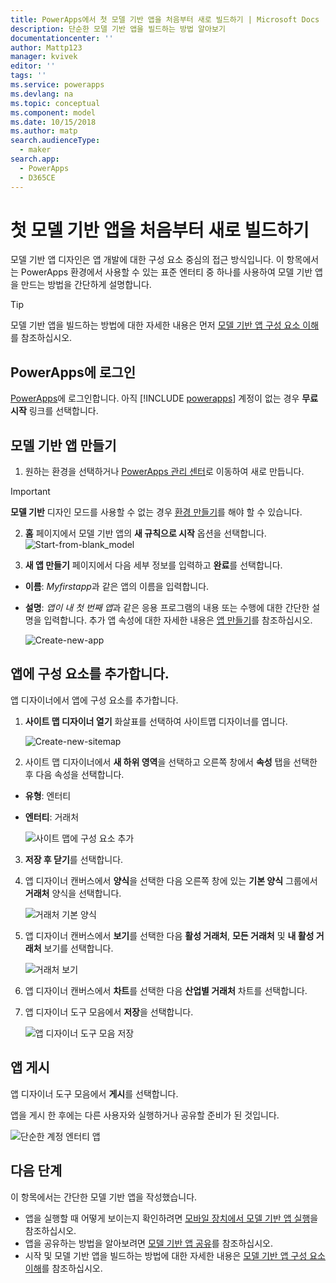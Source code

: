 ```yaml
---
title: PowerApps에서 첫 모델 기반 앱을 처음부터 새로 빌드하기 | Microsoft Docs
description: 단순한 모델 기반 앱을 빌드하는 방법 알아보기
documentationcenter: ''
author: Mattp123
manager: kvivek
editor: ''
tags: ''
ms.service: powerapps
ms.devlang: na
ms.topic: conceptual
ms.component: model
ms.date: 10/15/2018
ms.author: matp
search.audienceType:
  - maker
search.app:
  - PowerApps
  - D365CE
---
```


# <a name="build-your-first-model-driven-app-from-scratch"></a>첫 모델 기반 앱을 처음부터 새로 빌드하기
모델 기반 앱 디자인은 앱 개발에 대한 구성 요소 중심의 접근 방식입니다. 이 항목에서는 PowerApps 환경에서 사용할 수 있는 표준 엔터티 중 하나를 사용하여 모델 기반 앱을 만드는 방법을 간단하게 설명합니다.

> [!TIP]
> 모델 기반 앱을 빌드하는 방법에 대한 자세한 내용은 먼저 [모델 기반 앱 구성 요소 이해](model-driven-app-components.md)를 참조하십시오. 

## <a name="sign-in-to-powerapps"></a>PowerApps에 로그인
[PowerApps](https://web.powerapps.com/)에 로그인합니다. 아직 [!INCLUDE [powerapps](../../includes/powerapps.md)] 계정이 없는 경우 **무료 시작** 링크를 선택합니다. 

## <a name="create-your-model-driven-app"></a>모델 기반 앱 만들기

1.  원하는 환경을 선택하거나 [PowerApps 관리 센터](https://admin.powerapps.com/)로 이동하여 새로 만듭니다.

  > [!IMPORTANT]
  > **모델 기반** 디자인 모드를 사용할 수 없는 경우 [환경 만들기](https://docs.microsoft.com/powerapps/administrator/create-environment)를 해야 할 수 있습니다.   

2. **홈** 페이지에서 모델 기반 앱의 **새 규칙으로 시작** 옵션을 선택합니다.
![Start-from-blank_model](media/build-first-model-driven-app/start-from-blank-model-driven.png)

3.  **새 앱 만들기** 페이지에서 다음 세부 정보를 입력하고 **완료**를 선택합니다. 
  - **이름**: *Myfirstapp*과 같은 앱의 이름을 입력합니다. 
  - **설명**: *앱이 내 첫 번째 앱*과 같은 응용 프로그램의 내용 또는 수행에 대한 간단한 설명을 입력합니다.
추가 앱 속성에 대한 자세한 내용은 [앱 만들기](https://docs.microsoft.com/dynamics365/customer-engagement/customize/create-edit-app#create-an-app)를 참조하십시오.
 
    ![Create-new-app](media/build-first-model-driven-app/create-new-app.png)

## <a name="add-components-to-your-app"></a>앱에 구성 요소를 추가합니다.
앱 디자이너에서 앱에 구성 요소를 추가합니다.
1.  **사이트 맵 디자이너 열기** 화살표를 선택하여 사이트맵 디자이너를 엽니다. 

    ![Create-new-sitemap](media/build-first-model-driven-app/new-sitemap.png)

2.  사이트 맵 디자이너에서 **새 하위 영역**을 선택하고 오른쪽 창에서 **속성** 탭을 선택한 후 다음 속성을 선택합니다.
  - **유형**: 엔터티
  - **엔터티**: 거래처

    ![사이트 맵에 구성 요소 추가](media/build-first-model-driven-app/sitemap.png)

3.  **저장 후 닫기**를 선택합니다.
4.  앱 디자이너 캔버스에서 **양식**을 선택한 다음 오른쪽 창에 있는 **기본 양식** 그룹에서 **거래처** 양식을 선택합니다.

    ![거래처 기본 양식](media/build-first-model-driven-app/main-form.png)

5.  앱 디자이너 캔버스에서 **보기**를 선택한 다음 **활성 거래처**, **모든 거래처** 및 **내 활성 거래처** 보기를 선택합니다.

    ![거래처 보기](media/build-first-model-driven-app/views.png)

6. 앱 디자이너 캔버스에서 **차트**를 선택한 다음 **산업별 거래처** 차트를 선택합니다.
7. 앱 디자이너 도구 모음에서 **저장**을 선택합니다.

    ![앱 디자이너 도구 모음 저장](media/build-first-model-driven-app/app-designer-toolbar.png)
 
<!-- ##  Validate your app
This step checks for component dependencies that are required for the app to work, but haven't yet been added to the app. 

1. On the app designer canvas, select the component that indicates a dependency, such as the **Forms** component. Then, on the right-pane select the **Required** tab, expand **Entity Dependencies** and then select all required dependencies. 

    ![Add dependencies](media/build-first-model-driven-app/resolve-dependencies.png)

2. Select **Add Dependencies**.
3. On the app designer toolbar, select **Save**.  -->

## <a name="publish-your-app"></a>앱 게시
앱 디자이너 도구 모음에서 **게시**를 선택합니다.

앱을 게시 한 후에는 다른 사용자와 실행하거나 공유할 준비가 된 것입니다.

![단순한 계정 엔터티 앱](media/build-first-model-driven-app/accounts-quickstart-app.png)

## <a name="next-steps"></a>다음 단계
이 항목에서는 간단한 모델 기반 앱을 작성했습니다. 
- 앱을 실행할 때 어떻게 보이는지 확인하려면 [모바일 장치에서 모델 기반 앱 실행](../../user/run-app-client-model-driven.md)을 참조하십시오.
- 앱을 공유하는 방법을 알아보려면 [모델 기반 앱 공유](share-model-driven-app.md)를 참조하십시오.
- 시작 및 모델 기반 앱을 빌드하는 방법에 대한 자세한 내용은 [모델 기반 앱 구성 요소 이해](model-driven-app-components.md)를 참조하십시오.
